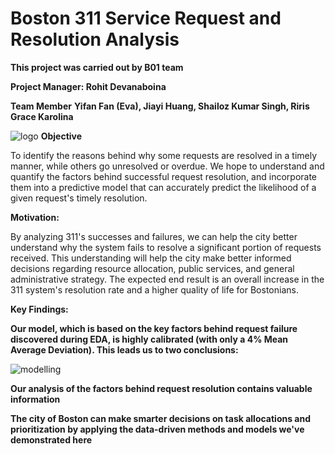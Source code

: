 # Boston 311 Service Request and Resolution Analysis

**This project was carried out by B01 team**

**Project Manager: Rohit Devanaboina**

**Team Member**
**Yifan Fan (Eva),
Jiayi Huang,
Shailoz Kumar Singh,
Riris Grace Karolina**

![logo](https://github.com/ririsgrace/Boston_311_Analysis/assets/144182572/3f0a8cc6-4247-410c-afc8-701742403306)
**Objective**

To identify the reasons behind why some requests are resolved in a timely manner, while others go unresolved or overdue. We hope to understand and quantify the factors behind successful request resolution, and incorporate them into a predictive model that can accurately predict the likelihood of a given request's timely resolution.

**Motivation:**

By analyzing 311's successes and failures, we can help the city better understand why the system fails to resolve a significant portion of requests received. This understanding will help the city make better informed decisions regarding resource allocation, public services, and general administrative strategy. The expected end result is an overall increase in the 311 system's resolution rate and a higher quality of life for Bostonians.

**Key Findings:**


**Our model, which is based on the key factors behind request failure discovered during EDA, is highly calibrated (with only a 4% Mean Average Deviation). This leads us to two conclusions:**


![modelling](https://github.com/ririsgrace/Boston_311_Analysis/assets/144182572/bbeb12f8-3562-4d39-b743-18c0d14f0fff)


**Our analysis of the factors behind request resolution contains valuable information**

**The city of Boston can make smarter decisions on task allocations and prioritization by applying the data-driven methods and models we've demonstrated here**

